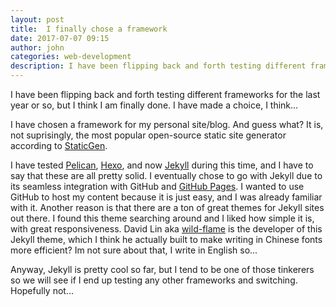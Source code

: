 ```yaml
---
layout: post
title:  I finally chose a framework
date: 2017-07-07 09:15
author: john
categories: web-development
description: I have been flipping back and forth testing different frameworks for the last year or so, but I think I'm finally done. I have made a choice, I think...
---
```


I have been flipping back and forth testing different frameworks for the last year or so, but I think I am finally done. I have made a choice, I think...

<!--description-->

I have chosen a framework for my personal site/blog. And guess what? It is, not suprisingly, the most popular open-source static site generator according to [StaticGen](https://www.staticgen.com/).

I have tested [Pelican](http://docs.getpelican.com/en/stable/#), [Hexo](https://hexo.io/), and now [Jekyll](http://jekyllrb.com/) during this time, and I have to say that these are all pretty solid. I eventually chose to go with Jekyll due to its seamless integration with GitHub and [GitHub Pages](https://pages.github.com/). I wanted to use GitHub to host my content because it is just easy, and I was already familiar with it. Another reason is that there are a ton of great themes for Jekyll sites out there. I found this theme searching around and I liked how simple it is, with great responsiveness. David Lin aka [wild-flame](https://github.com/wild-flame) is the developer of this Jekyll theme, which I think he actually built to make writing in Chinese fonts more efficient? Im not sure about that, I write in English so...

Anyway, Jekyll is pretty cool so far, but I tend to be one of those tinkerers so we will see if I end up testing any other frameworks and switching. Hopefully not...
